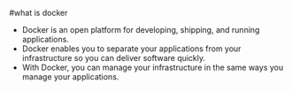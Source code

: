 #what is docker
- Docker is an open platform for developing, shipping, and running applications.
- Docker enables you to separate your applications from your infrastructure so you can deliver software quickly. 
- With Docker, you can manage your infrastructure in the same ways you manage your applications.
